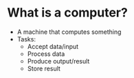 # What is a computer?

- A machine that computes something
- Tasks:
  - Accept data/input
  - Process data
  - Produce output/result
  - Store result
